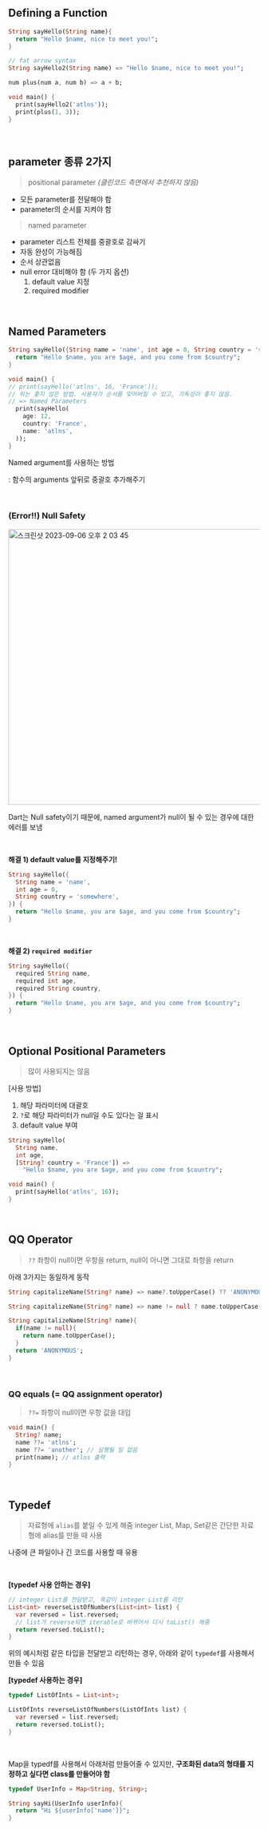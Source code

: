 ## Defining a Function

```dart
String sayHello(String name){
  return "Hello $name, nice to meet you!";
}

// fat arrow syntax
String sayHello2(String name) => "Hello $name, nice to meet you!";

num plus(num a, num b) => a + b;

void main() {
  print(sayHello2('atlns'));
  print(plus(1, 3));
}
```

<br>

## parameter 종류 2가지

> positional parameter *(클린코드 측면에서 추천하지 않음)*
> 
- 모든 parameter를 전달해야 함
- parameter의 순서를 지켜야 함

> named parameter
> 
- parameter 리스트 전체를 중괄호로 감싸기
- 자동 완성이 가능해짐
- 순서 상관없음
- null error 대비해야 함 (두 가지 옵션)
    1. default value 지정
    2. required modifier
 
<br>

## Named Parameters

```dart
String sayHello({String name = 'name', int age = 0, String country = 'somewhere'}) {
  return "Hello $name, you are $age, and you come from $country";
}

void main() {
// print(sayHello('atlns', 16, 'France'));
// 위는 좋지 않은 방법. 사용자가 순서를 잊어버릴 수 있고, 가독성이 좋지 않음.
// => Named Parameters
  print(sayHello(
    age: 12,
    country: 'France',
    name: 'atlns',
  ));
}
```

Named argument를 사용하는 방법

: 함수의 arguments 앞뒤로 중괄호 추가해주기

<br>

### (Error!!) Null Safety

<img width="552" alt="스크린샷 2023-09-06 오후 2 03 45" src="https://github.com/minha62/dart/assets/71062967/eda8996e-e065-4cf2-b106-804455b06a51">


Dart는 Null safety이기 때문에, named argument가 null이 될 수 있는 경우에 대한 에러를 보냄

<br>

**해결 1) default value를 지정해주기!**

```dart
String sayHello({
  String name = 'name',
  int age = 0,
  String country = 'somewhere',
}) {
  return "Hello $name, you are $age, and you come from $country";
}
```
<br>

**해결 2) `required modifier`**

```dart
String sayHello({
  required String name,
  required int age,
  required String country,
}) {
  return "Hello $name, you are $age, and you come from $country";
}
```

<br>

## Optional Positional Parameters

> 많이 사용되지는 않음
> 

[사용 방법]

1. 해당 파라미터에 대괄호
2. `?`로 해당 파라미터가 null일 수도 있다는 걸 표시
3. default value 부여

```dart
String sayHello(
  String name,
  int age,
  [String? country = 'France']) =>
    "Hello $name, you are $age, and you come from $country";

void main() {
  print(sayHello('atlns', 16));
}
```

<br>

## QQ Operator

> `??` 좌항이 null이면 우항을 return, null이 아니면 그대로 좌항을 return
> 

아래 3가지는 동일하게 동작

```dart
String capitalizeName(String? name) => name?.toUpperCase() ?? 'ANONYMOUS';
```

```dart
String capitalizeName(String? name) => name != null ? name.toUpperCase() : 'ANONYMOUS';
```

```dart
String capitalizeName(String? name){
  if(name != null){
    return name.toUpperCase();
  }
  return 'ANONYMOUS';
}
```

<br>

### QQ equals (= QQ assignment operator)

> `??=` 좌항이 null이면 우항 값을 대입
> 

```dart
void main() {
  String? name;
  name ??= 'atlns';
  name ??= 'another'; // 실행될 일 없음
  print(name); // atlns 출력
}
```

<br>

## Typedef

> 자료형에 `alias`를 붙일 수 있게 해줌
integer List, Map, Set같은 간단한 자료형에 alias를 만들 때 사용
> 

나중에 큰 파일이나 긴 코드를 사용할 때 유용

<br>

**[typedef 사용 안하는 경우]**

```dart
// integer List를 전달받고, 똑같이 integer List를 리턴
List<int> reverseListOfNumbers(List<int> list) {
  var reversed = list.reversed;
  // list가 reverse되면 iterable로 바뀌어서 다시 toList() 해줌
  return reversed.toList();
}
```

위의 예시처럼 같은 타입을 전달받고 리턴하는 경우, 아래와 같이 `typedef`를 사용해서 만들 수 있음

**[typedef 사용하는 경우]**

```dart
typedef ListOfInts = List<int>;

ListOfInts reverseListOfNumbers(ListOfInts list) {
  var reversed = list.reversed;
  return reversed.toList();
}
```

<br>

Map을 typedf를 사용해서 아래처럼 만들어줄 수 있지만, **구조화된 data의 형태를 지정하고 싶다면 class를 만들어야 함**

```dart
typedef UserInfo = Map<String, String>;

String sayHi(UserInfo userInfo){
  return "Hi ${userInfo['name']}";
}
```
